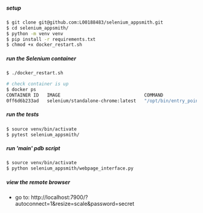 
##### setup
```bash
$ git clone git@github.com:L00188483/selenium_appsmith.git 
$ cd selenium_appsmith/
$ python -m venv venv
$ pip install -r requirements.txt
$ chmod +x docker_restart.sh
```


##### run the Selenium container
```bash
$ ./docker_restart.sh

# check container is up
$ docker ps
CONTAINER ID   IMAGE                               COMMAND                  CREATED          STATUS          PORTS                                                                                                          NAMES
0ff6d6b233ad   selenium/standalone-chrome:latest   "/opt/bin/entry_poin…"   2 minutes ago   Up 2 minutes   0.0.0.0:4444->4444/tcp, [::]:4444->4444/tcp, 5900/tcp, 0.0.0.0:7900->7900/tcp, [::]:7900->7900/tcp, 9000/tcp   selenium_chrome
```

##### run the tests
```bash
$ source venv/bin/activate
$ pytest selenium_appsmith/
```

##### run 'main' pdb script
```bash
$ source venv/bin/activate
$ python selenium_appsmith/webpage_interface.py
```


##### view the remote browser
* go to: http://localhost:7900/?autoconnect=1&resize=scale&password=secret
